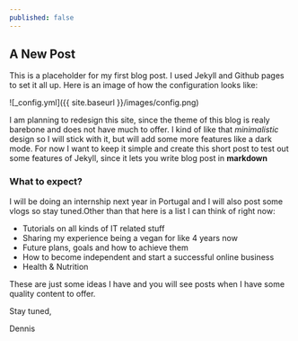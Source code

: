 ```yaml
---
published: false
---
```

## A New Post
This is a placeholder for my first blog post. I used Jekyll and Github pages to set it all up. Here is an image of how the configuration looks like:

![_config.yml]({{ site.baseurl }}/images/config.png)

I am planning to redesign this site, since the theme of this blog is realy barebone and does not have much to offer. I kind of like that _minimalistic_ design so I will stick with it, but will add some more features like a dark mode. For now I want to keep it simple and create this short post to test out some features of Jekyll, since it lets you write blog post in **markdown**

### What to expect?

I will be doing an internship next year in Portugal and I will also post some vlogs so stay tuned.Other than that here is a list I can think of right now:

- Tutorials on all kinds of IT related stuff
- Sharing my experience being a vegan for like 4 years now
- Future plans, goals and how to achieve them
- How to become independent and start a successful online business
- Health & Nutrition

These are just some ideas I have and you will see posts when I have some quality content to offer.

Stay tuned,

Dennis
